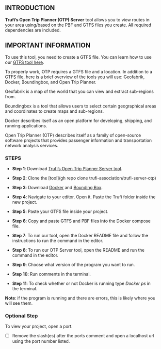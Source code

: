 ## INTRODUCTION 

**Trufi’s Open Trip Planner (OTP) Server** tool allows you to view routes in your area using/based on the PBF and GTFS files you create. All required dependencies are included. 


## IMPORTANT INFORMATION

To use this tool, you need to create a GTFS file. You can learn how to use our [GTFS tool here](https://github.com/trufi-association/trufi-gtfs-builder/blob/main/README.md).

To properly work, OTP requires a GTFS file and a location. In addition to a GTFS file, here is a brief overview of the tools you will use: Geofabrik, Docker, Boundingbox, and Open Trip Planner.

Geofabrik is a map of the world that you can view and extract sub-regions from.   

Boundingbox is a tool that allows users to select certain geographical areas and coordinates to create maps and sub-regions. 

Docker describes itself as an open platform for developing, shipping, and running applications.

Open Trip Planner (OTP) describes itself as a family of open-source software projects that provides passenger information and transportation network analysis services.


### STEPS

+ **Step 1**: Download [Trufi’s Open Trip Planner Server tool]( https://github.com/trufi-association/trufi-server-otp).

+ **Step 2**: Clone the [tool](gh repo clone trufi-association/trufi-server-otp) 

+ **Step 3**: Download [Docker]( https://www.docker.com/) and [Bounding Box]( https://boundingbox.klokantech.com/).
 
+ **Step 4**: Navigate to your editor. Open it. Paste the Trufi folder inside the new project.

+ **Step 5**: Paste your GTFS file inside your project.

+ **Step 6**: Copy and paste GTFS and PBF files into the Docker compose file.

+ **Step 7**: To run our tool, open the Docker README file and follow the instructions to run the command in the editor.
  
+ **Step 8**: To run our OTP Server tool, open the README and run the command in the editor.

+ **Step 9**: Choose what version of the program you want to run. 

+ **Step 10**: Run comments in the terminal.

+ **Step 11**: To check whether or not Docker is running type _Docker ps_ in the terminal.

 **Note**: if the program is running and there are errors, this is likely where you will see them.


### Optional Step
 
To view your project, open a port. 
- [ ] Remove the slash(es) after the ports comment and open a localhost url using the port number listed. 


